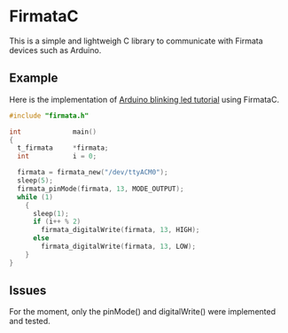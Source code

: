 FirmataC
========

This is a simple and lightweigh C library to communicate with Firmata devices such as Arduino.

Example
-------

Here is the implementation of [Arduino blinking led tutorial](http://arduino.cc/en/Tutorial/Blink?from=Tutorial.BlinkingLED) using FirmataC.

```C
#include "firmata.h"

int             main()
{
  t_firmata     *firmata;
  int           i = 0;

  firmata = firmata_new("/dev/ttyACM0");
  sleep(5);
  firmata_pinMode(firmata, 13, MODE_OUTPUT);
  while (1)
    {
      sleep(1);
      if (i++ % 2)
        firmata_digitalWrite(firmata, 13, HIGH);
      else
        firmata_digitalWrite(firmata, 13, LOW);
    }
}
```

Issues
------

For the moment, only the pinMode() and digitalWrite() were implemented and tested.
